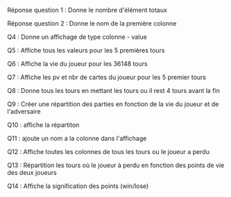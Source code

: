 Réponse question 1 : Donne le nombre d'élément totaux

Réponse question 2 : Donne le nom de la première colonne

Q4 : Donne un affichage de type colonne - value

Q5 : Affiche tous les valeurs pour les 5 premières tours

Q6 : Affiche la vie du joueur pour les 36148 tours

Q7 : Affiche les pv et nbr de cartes du joueur pour les 5 premier tours

Q8 : Donne tous les tours en mettant les tours ou il rest 4 tours avant la fin

Q9 : Créer une répartition des parties en fonction de la vie du joueur et de l'adversaire

Q10 : affiche la répartiton

Q11 : ajoute un nom a la colonne dans l'affichage

Q12 : Affiche toutes les colonnes de tous les tours ou le joueur a perdu

Q13 : Répartition les tours où le joueur à perdu en fonction des points de vie des deux joueurs

Q14 : Affiche la signification des points (win/lose)
